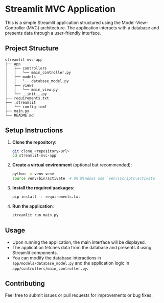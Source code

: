 # Streamlit MVC Application

This is a simple Streamlit application structured using the Model-View-Controller (MVC) architecture. The application interacts with a database and presents data through a user-friendly interface.

## Project Structure

```
streamlit-mvc-app
├── app
│   ├── controllers
│   │   └── main_controller.py
│   ├── models
│   │   └── database_model.py
│   ├── views
│   │   └── main_view.py
│   └── __init__.py
├── requirements.txt
├── .streamlit
│   └── config.toml
├── main.py
└── README.md
```

## Setup Instructions

1. **Clone the repository**:
   ```bash
   git clone <repository-url>
   cd streamlit-mvc-app
   ```

2. **Create a virtual environment** (optional but recommended):
   ```bash
   python -m venv venv
   source venv/bin/activate  # On Windows use `venv\Scripts\activate`
   ```

3. **Install the required packages**:
   ```bash
   pip install -r requirements.txt
   ```

4. **Run the application**:
   ```bash
   streamlit run main.py
   ```

## Usage

- Upon running the application, the main interface will be displayed.
- The application fetches data from the database and presents it using Streamlit components.
- You can modify the database interactions in `app/models/database_model.py` and the application logic in `app/controllers/main_controller.py`.

## Contributing

Feel free to submit issues or pull requests for improvements or bug fixes.